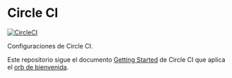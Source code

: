 # Circle CI
[![CircleCI](https://circleci.com/gh/cloudcxn/circleci/tree/principal.svg?style=svg)](https://circleci.com/gh/cloudcxn/circleci/tree/principal)

Configuraciones de Circle CI.

Este repositorio sigue el documento [Getting Started][getting-started] de
Circle CI que aplica el [orb de bienvenida][welcome-orb].

[getting-started]: https://circleci.com/docs/2.0/getting-started/
[welcome-orb]:https://circleci.com/developer/orbs/orb/circleci/welcome-orb
